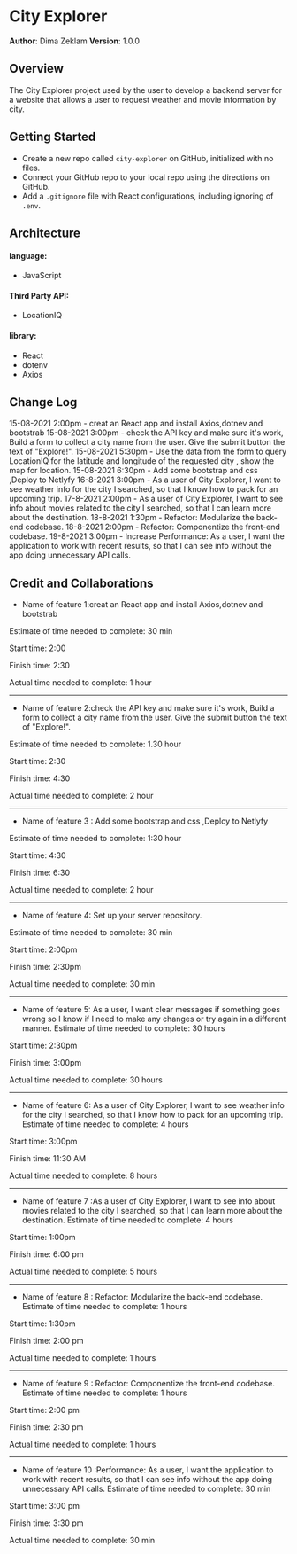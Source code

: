 # City Explorer
**Author**: Dima Zeklam
**Version**: 1.0.0 

## Overview

The City Explorer project used by the user to  develop a backend server for a website that allows a user to request weather and movie information by city.

## Getting Started
* Create a new repo called `city-explorer` on GitHub, initialized with no files.
* Connect your GitHub repo to your local repo using the directions on GitHub.
* Add a `.gitignore` file with React configurations, including ignoring of `.env`.


## Architecture
#### language:
* JavaScript
#### Third Party API:
* LocationIQ
#### library:
* React
* dotenv
* Axios


## Change Log
15-08-2021 2:00pm - creat an React app and install Axios,dotnev and bootstrab 
15-08-2021 3:00pm - check the API key and make sure it's work, Build a form to collect a city name from the user. Give the submit button the text of "Explore!".
15-08-2021 5:30pm - Use the data from the form to query LocationIQ for the latitude and longitude of the requested city , show the map for location.
15-08-2021 6:30pm - Add some bootstrap and css ,Deploy to Netlyfy
16-8-2021  3:00pm - As a user of City Explorer, I want to see weather info for the city I searched, so that I know how to pack for an upcoming trip.
17-8-2021 2:00pm - As a user of City Explorer, I want to see info about movies related to the city I searched, so that I can learn more about the destination.
18-8-2021 1:30pm - Refactor: Modularize the back-end codebase.
18-8-2021 2:00pm - Refactor: Componentize the front-end codebase.
19-8-2021 3:00pm - Increase Performance: As a user, I want the application to work with recent results, so that I can see info without the app doing unnecessary API calls.



## Credit and Collaborations


* Name of feature 1:creat an React app and install Axios,dotnev and bootstrab

Estimate of time needed to complete: 30 min

Start time: 2:00

Finish time: 2:30

Actual time needed to complete: 1 hour

---------------

* Name of feature 2:check the API key and make sure it's work, Build a form to collect a city name from the user. Give the submit button the text of "Explore!".

Estimate of time needed to complete: 1.30 hour

Start time: 2:30

Finish time: 4:30

Actual time needed to complete: 2 hour

---------
* Name of feature 3 :  Add some bootstrap and css ,Deploy to Netlyfy

Estimate of time needed to complete: 1:30 hour

Start time: 4:30

Finish time: 6:30

Actual time needed to complete: 2 hour

---------------

* Name of feature 4: Set up your server repository.

Estimate of time needed to complete: 30 min

Start time: 2:00pm

Finish time: 2:30pm

Actual time needed to complete: 30 min

-------------------

* Name of feature 5: As a user, I want clear messages if something goes wrong so I know if I need to make any changes or try again in a different manner.
Estimate of time needed to complete: 30 hours

Start time: 2:30pm

Finish time: 3:00pm

Actual time needed to complete: 30 hours

-----------------------------------

* Name of feature 6: As a user of City Explorer, I want to see weather info for the city I searched, so that I know how to pack for an upcoming trip.
Estimate of time needed to complete: 4 hours

Start time: 3:00pm 

Finish time: 11:30 AM

Actual time needed to complete: 8 hours

------------------------------------

* Name of feature 7 :As a user of City Explorer, I want to see info about movies related to the city I searched, so that I can learn more about the destination.
Estimate of time needed to complete: 4 hours

Start time: 1:00pm 

Finish time: 6:00 pm

Actual time needed to complete: 5 hours

---------------------------
 * Name of feature 8 : Refactor: Modularize the back-end codebase.
Estimate of time needed to complete: 1 hours

Start time: 1:30pm 

Finish time: 2:00 pm

Actual time needed to complete: 1 hours

-----------------------------
 * Name of feature 9 : Refactor: Componentize the front-end codebase.
 Estimate of time needed to complete: 1 hours

Start time: 2:00 pm 

Finish time: 2:30 pm

Actual time needed to complete: 1 hours

----------------------------------------

 * Name of feature 10 :Performance: As a user, I want the application to work with recent results, so that I can see info without the app doing unnecessary API calls.
Estimate of time needed to complete: 30 min

Start time: 3:00 pm 

Finish time: 3:30 pm

Actual time needed to complete: 30 min
